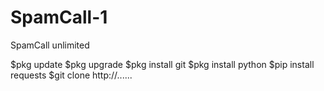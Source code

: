 # SpamCall-1
SpamCall unlimited

$pkg update
$pkg upgrade
$pkg install git
$pkg install python
$pip install requests
$git clone http://......

